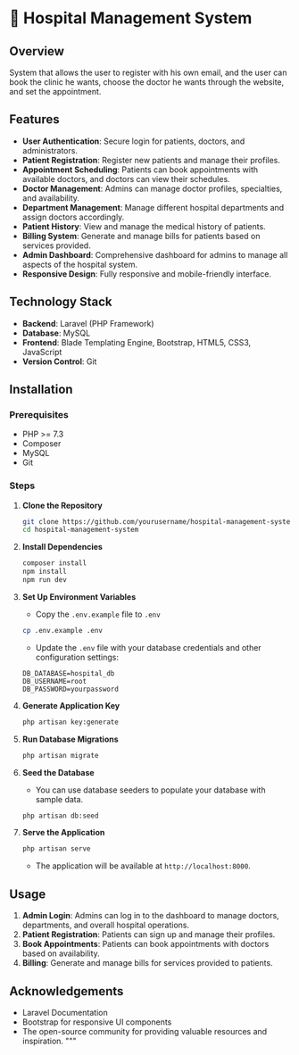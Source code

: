 # 🏥 Hospital Management System

## Overview
 System that allows the user to register with his own email, and the user can book the clinic he wants, choose the doctor he wants through the website, and set the appointment.

## Features
- **User Authentication**: Secure login for patients, doctors, and administrators.
- **Patient Registration**: Register new patients and manage their profiles.
- **Appointment Scheduling**: Patients can book appointments with available doctors, and doctors can view their schedules.
- **Doctor Management**: Admins can manage doctor profiles, specialties, and availability.
- **Department Management**: Manage different hospital departments and assign doctors accordingly.
- **Patient History**: View and manage the medical history of patients.
- **Billing System**: Generate and manage bills for patients based on services provided.
- **Admin Dashboard**: Comprehensive dashboard for admins to manage all aspects of the hospital system.
- **Responsive Design**: Fully responsive and mobile-friendly interface.

## Technology Stack
- **Backend**: Laravel (PHP Framework)
- **Database**: MySQL
- **Frontend**: Blade Templating Engine, Bootstrap, HTML5, CSS3, JavaScript
- **Version Control**: Git

## Installation

### Prerequisites
- PHP >= 7.3
- Composer
- MySQL
- Git

### Steps

1. **Clone the Repository**
    ```bash
    git clone https://github.com/yourusername/hospital-management-system.git
    cd hospital-management-system
    ```

2. **Install Dependencies**
    ```bash
    composer install
    npm install
    npm run dev
    ```

3. **Set Up Environment Variables**
    - Copy the `.env.example` file to `.env`
    ```bash
    cp .env.example .env
    ```
    - Update the `.env` file with your database credentials and other configuration settings:
    ```env
    DB_DATABASE=hospital_db
    DB_USERNAME=root
    DB_PASSWORD=yourpassword
    ```

4. **Generate Application Key**
    ```bash
    php artisan key:generate
    ```

5. **Run Database Migrations**
    ```bash
    php artisan migrate
    ```

6. **Seed the Database**
    - You can use database seeders to populate your database with sample data.
    ```bash
    php artisan db:seed
    ```

7. **Serve the Application**
    ```bash
    php artisan serve
    ```
    - The application will be available at `http://localhost:8000`.

## Usage

1. **Admin Login**: Admins can log in to the dashboard to manage doctors, departments, and overall hospital operations.
2. **Patient Registration**: Patients can sign up and manage their profiles.
3. **Book Appointments**: Patients can book appointments with doctors based on availability.
4. **Billing**: Generate and manage bills for services provided to patients.


## Acknowledgements
- Laravel Documentation
- Bootstrap for responsive UI components
- The open-source community for providing valuable resources and inspiration.
"""
